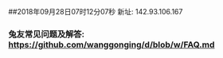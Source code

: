 ##2018年09月28日07时12分07秒 新址: 142.93.106.167
### 兔友常见问题及解答: https://github.com/wanggonging/d/blob/w/FAQ.md
